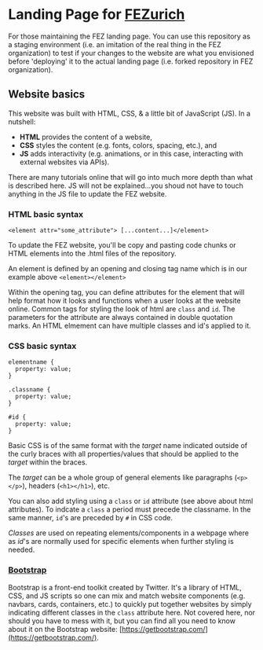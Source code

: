 # Landing Page for [FEZurich](https://fez-finite-element-zurich.github.io/)

For those maintaining the FEZ landing page. You can use this repository as a staging environment (i.e. an imitation of the real thing in the FEZ organization) to test if your changes to the website are what you envisioned before 'deploying' it to the actual landing page (i.e. forked repository in FEZ organization).

## Website basics

This website was built with HTML, CSS, & a little bit of JavaScript (JS). In a nutshell:
- **HTML** provides the content of a website,
- **CSS** styles the content (e.g. fonts, colors, spacing, etc.), and
- **JS** adds interactivity (e.g. animations, or in this case, interacting with external websites via APIs).

There are many tutorials online that will go into much more depth than what is described here. JS will not be explained...you shoud not have to touch anything in the JS file to update the FEZ website.

### HTML basic syntax

`<element attr="some_attribute"> [...content...]</element>`

To update the FEZ website, you'll be copy and pasting code chunks or HTML elements into the .html files of the repository.

An element is defined by an opening and closing tag name which is in our example above `<element></element>`

Within the opening tag, you can define attributes for the element that will help format how it looks and functions when a user looks at the website online. Common tags for styling the look of html are `class` and `id`. The parameters for the attribute are always contained in double quotation marks. An HTML elmement can have multiple classes and id's applied to it.

### CSS basic syntax

```
elementname {
  property: value;
}

.classname {
  property: value;
}

#id {
  property: value;
}
```
Basic CSS is of the same format with the *target* name indicated outside of the curly braces with all properties/values that should be applied to the *target* within the braces.

The *target* can be a whole group of general elements like paragraphs (`<p></p>`), headers (`<h1></h1>`), etc.

You can also add styling using a `class` or `id` attribute (see above about html attributes). To indcate a `class` a period must precede the classname. In the same manner, `id`'s are preceded by `#` in CSS code.

*Classes* are used on repeating elements/components in a webpage where as *id*'s are normally used for specific elements when further styling is needed.

### [Bootstrap](https://getbootstrap.com/)

Bootstrap is a front-end toolkit created by Twitter. It's a library of HTML, CSS, and JS scripts so one can mix and match website components (e.g. navbars, cards, containers, etc.) to quickly put together websites by simply indicating different classes in the `class` attribute here. Not covered here, nor should you have to mess with it, but you can find all you need to know about it on the Bootstrap website: [https://getbootstrap.com/](https://getbootstrap.com/).


